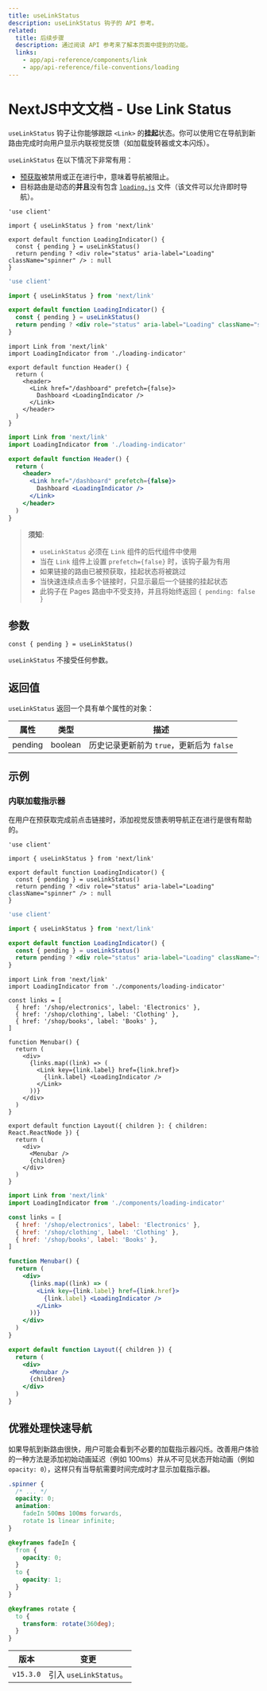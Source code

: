 ```yaml
---
title: useLinkStatus
description: useLinkStatus 钩子的 API 参考。
related:
  title: 后续步骤
  description: 通过阅读 API 参考来了解本页面中提到的功能。
  links:
    - app/api-reference/components/link
    - app/api-reference/file-conventions/loading
---
```


# NextJS中文文档 - Use Link Status

`useLinkStatus` 钩子让你能够跟踪 `<Link>` 的**挂起**状态。你可以使用它在导航到新路由完成时向用户显示内联视觉反馈（如加载旋转器或文本闪烁）。

`useLinkStatus` 在以下情况下非常有用：

- [预获取](/nextjs-cn/app/building-your-application/routing/linking-and-navigating#prefetching)被禁用或正在进行中，意味着导航被阻止。
- 目标路由是动态的**并且**没有包含 [`loading.js`](/nextjs-cn/app/api-reference/file-conventions/loading) 文件（该文件可以允许即时导航）。

```tsx switcher
'use client'

import { useLinkStatus } from 'next/link'

export default function LoadingIndicator() {
  const { pending } = useLinkStatus()
  return pending ? <div role="status" aria-label="Loading" className="spinner" /> : null
}
```

```jsx switcher
'use client'

import { useLinkStatus } from 'next/link'

export default function LoadingIndicator() {
  const { pending } = useLinkStatus()
  return pending ? <div role="status" aria-label="Loading" className="spinner" /> : null
}
```

```tsx switcher
import Link from 'next/link'
import LoadingIndicator from './loading-indicator'

export default function Header() {
  return (
    <header>
      <Link href="/dashboard" prefetch={false}>
        Dashboard <LoadingIndicator />
      </Link>
    </header>
  )
}
```

```jsx switcher
import Link from 'next/link'
import LoadingIndicator from './loading-indicator'

export default function Header() {
  return (
    <header>
      <Link href="/dashboard" prefetch={false}>
        Dashboard <LoadingIndicator />
      </Link>
    </header>
  )
}
```

> **须知**:
>
> - `useLinkStatus` 必须在 `Link` 组件的后代组件中使用
> - 当在 `Link` 组件上设置 `prefetch={false}` 时，该钩子最为有用
> - 如果链接的路由已被预获取，挂起状态将被跳过
> - 当快速连续点击多个链接时，只显示最后一个链接的挂起状态
> - 此钩子在 Pages 路由中不受支持，并且将始终返回 `{ pending: false }`

## 参数

```tsx
const { pending } = useLinkStatus()
```

`useLinkStatus` 不接受任何参数。

## 返回值

`useLinkStatus` 返回一个具有单个属性的对象：

| 属性    | 类型    | 描述                                      |
| ------- | ------- | ----------------------------------------- |
| pending | boolean | 历史记录更新前为 `true`，更新后为 `false` |

## 示例

### 内联加载指示器

在用户在预获取完成前点击链接时，添加视觉反馈表明导航正在进行是很有帮助的。

```tsx switcher
'use client'

import { useLinkStatus } from 'next/link'

export default function LoadingIndicator() {
  const { pending } = useLinkStatus()
  return pending ? <div role="status" aria-label="Loading" className="spinner" /> : null
}
```

```jsx switcher
'use client'

import { useLinkStatus } from 'next/link'

export default function LoadingIndicator() {
  const { pending } = useLinkStatus()
  return pending ? <div role="status" aria-label="Loading" className="spinner" /> : null
}
```

```tsx switcher
import Link from 'next/link'
import LoadingIndicator from './components/loading-indicator'

const links = [
  { href: '/shop/electronics', label: 'Electronics' },
  { href: '/shop/clothing', label: 'Clothing' },
  { href: '/shop/books', label: 'Books' },
]

function Menubar() {
  return (
    <div>
      {links.map((link) => (
        <Link key={link.label} href={link.href}>
          {link.label} <LoadingIndicator />
        </Link>
      ))}
    </div>
  )
}

export default function Layout({ children }: { children: React.ReactNode }) {
  return (
    <div>
      <Menubar />
      {children}
    </div>
  )
}
```

```jsx switcher
import Link from 'next/link'
import LoadingIndicator from './components/loading-indicator'

const links = [
  { href: '/shop/electronics', label: 'Electronics' },
  { href: '/shop/clothing', label: 'Clothing' },
  { href: '/shop/books', label: 'Books' },
]

function Menubar() {
  return (
    <div>
      {links.map((link) => (
        <Link key={link.label} href={link.href}>
          {link.label} <LoadingIndicator />
        </Link>
      ))}
    </div>
  )
}

export default function Layout({ children }) {
  return (
    <div>
      <Menubar />
      {children}
    </div>
  )
}
```

## 优雅处理快速导航

如果导航到新路由很快，用户可能会看到不必要的加载指示器闪烁。改善用户体验的一种方法是添加初始动画延迟（例如 100ms）并从不可见状态开始动画（例如 `opacity: 0`），这样只有当导航需要时间完成时才显示加载指示器。

```css
.spinner {
  /* ... */
  opacity: 0;
  animation:
    fadeIn 500ms 100ms forwards,
    rotate 1s linear infinite;
}

@keyframes fadeIn {
  from {
    opacity: 0;
  }
  to {
    opacity: 1;
  }
}

@keyframes rotate {
  to {
    transform: rotate(360deg);
  }
}
```

| 版本      | 变更                   |
| --------- | ---------------------- |
| `v15.3.0` | 引入 `useLinkStatus`。 |
